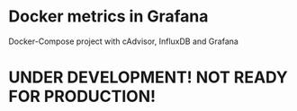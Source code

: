 # Docker metrics in Grafana
Docker-Compose project with cAdvisor, InfluxDB and Grafana

# UNDER DEVELOPMENT! NOT READY FOR PRODUCTION!